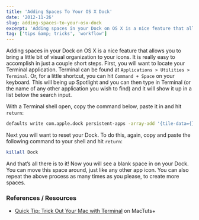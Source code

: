 ```yaml
---
title: 'Adding Spaces To Your OS X Dock'
date: '2012-11-26'
slug: adding-spaces-to-your-osx-dock
excerpt: 'Adding spaces in your Dock on OS X is a nice feature that allows you to bring a little bit of visual organization to your icons. It is really easy to accomplish in just a couple short steps. First, you will want to locate your Terminal application.'
tag: ['tips &amp; tricks', 'workflow']
---
```


Adding spaces in your Dock on OS X is a nice feature that allows you to bring a little bit of visual organization to your icons. It is really easy to accomplish in just a couple short steps. First, you will want to locate your Terminal application. Terminal can be found at `Applications > Utilities > Terminal`. Or, for a little shortcut, you can hit `Command + Space` on your keyboard. This will being up Spotlight and you can then type in Terminal (or the name of any other application you wish to find) and it will show it up in a list below the search input.

With a Terminal shell open, copy the command below, paste it in and hit `return`:

```bash
defaults write com.apple.dock persistent-apps -array-add '{tile-data={}; tile-type="spacer-tile";}'

```

Next you will want to reset your Dock. To do this, again, copy and paste the following command to your shell and hit `return`:

```bash
killall Dock

```

And that’s all there is to it! Now you will see a blank space in on your Dock. You can move this space around, just like any other app icon. You can also repeat the above process as many times as you please, to create more spaces.

### References / Resources

- [Quick Tip: Trick Out Your Mac with Terminal](http://mac.tutsplus.com/tutorials/terminal/quick-tip-trick-out-your-mac-with-terminal/ "MacTuts Plus") on MacTuts+